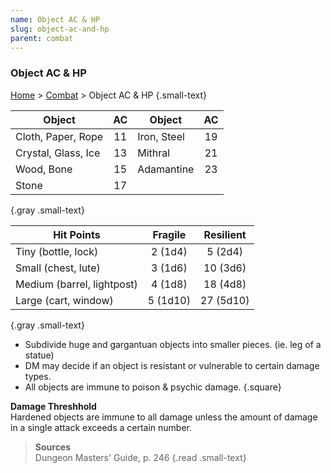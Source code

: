 ```yaml
---
name: Object AC & HP
slug: object-ac-and-hp
parent: combat
---
```

### Object AC & HP
[Home](dm-operations-center) > [Combat](combat) > Object AC & HP {.small-text}

| Object | AC | Object | AC |
|-|:-:|-|:-:|
| Cloth, Paper, Rope  | 11 | Iron, Steel         | 19 |
| Crystal, Glass, Ice | 13 | Mithral             | 21 |
| Wood, Bone          | 15 | Adamantine          | 23 |
| Stone               | 17 |
{.gray .small-text}

| Hit Points | Fragile | Resilient |
|-|:-:|:-:|
| Tiny (bottle, lock)         | 2 (1d4) | 5 (2d4)  |
| Small (chest, lute)         | 3 (1d6) | 10 (3d6) |
| Medium (barrel, lightpost) | 4 (1d8) | 18 (4d8) |
| Large (cart, window)        | 5 (1d10) | 27 (5d10) | 
{.gray .small-text}

- Subdivide huge and gargantuan objects into smaller pieces. (ie. leg of a statue)
- DM may decide if an object is resistant or vulnerable to certain damage types.
- All objects are immune to poison & psychic damage.
{.square}

**Damage Threshhold**<br/>
Hardened objects are immune to all damage unless the amount of damage in a single attack exceeds a certain number.

> **Sources** <br/>
> Dungeon Masters' Guide, p. 246
{.read .small-text}